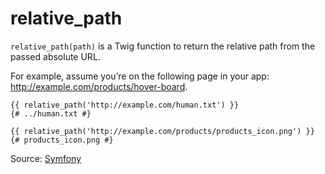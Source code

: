 # relative_path

`relative_path(path)` is a Twig function to return the relative path from the passed absolute URL. 

For example, assume you’re on the following page in your app: http://example.com/products/hover-board.

```twig
{{ relative_path('http://example.com/human.txt') }}
{# ../human.txt #}

{{ relative_path('http://example.com/products/products_icon.png') }}
{# products_icon.png #}
```

Source: [Symfony](https://symfony.com/doc/current/reference/twig_reference.html#relative-path)